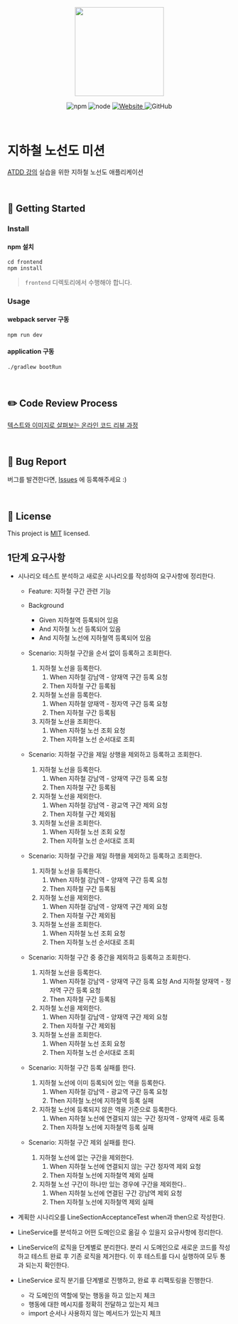 <p align="center">
    <img width="200px;" src="https://raw.githubusercontent.com/woowacourse/atdd-subway-admin-frontend/master/images/main_logo.png"/>
</p>
<p align="center">
  <img alt="npm" src="https://img.shields.io/badge/npm-%3E%3D%205.5.0-blue">
  <img alt="node" src="https://img.shields.io/badge/node-%3E%3D%209.3.0-blue">
  <a href="https://edu.nextstep.camp/c/R89PYi5H" alt="nextstep atdd">
    <img alt="Website" src="https://img.shields.io/website?url=https%3A%2F%2Fedu.nextstep.camp%2Fc%2FR89PYi5H">
  </a>
  <img alt="GitHub" src="https://img.shields.io/github/license/next-step/atdd-subway-service">
</p>

<br>

# 지하철 노선도 미션
[ATDD 강의](https://edu.nextstep.camp/c/R89PYi5H) 실습을 위한 지하철 노선도 애플리케이션

<br>

## 🚀 Getting Started

### Install
#### npm 설치
```
cd frontend
npm install
```
> `frontend` 디렉토리에서 수행해야 합니다.

### Usage
#### webpack server 구동
```
npm run dev
```
#### application 구동
```
./gradlew bootRun
```
<br>

## ✏️ Code Review Process
[텍스트와 이미지로 살펴보는 온라인 코드 리뷰 과정](https://github.com/next-step/nextstep-docs/tree/master/codereview)

<br>

## 🐞 Bug Report

버그를 발견한다면, [Issues](https://github.com/next-step/atdd-subway-service/issues) 에 등록해주세요 :)

<br>

## 📝 License

This project is [MIT](https://github.com/next-step/atdd-subway-service/blob/master/LICENSE.md) licensed.


## 1단계 요구사항

* 시나리오 테스트 분석하고 새로운 시나리오를 작성하여 요구사항에 정리한다.
    * Feature: 지하철 구간 관련 기능

    * Background
        * Given 지하철역 등록되어 있음
        * And 지하철 노선 등록되어 있음
        * And 지하철 노선에 지하철역 등록되어 있음

    *  Scenario: 지하철 구간을 순서 없이 등록하고 조회한다.
        1. 지하철 노선을 등록한다.
            1. When 지하철 강남역 - 양재역 구간 등록 요청
            2. Then 지하철 구간 등록됨
        2.  지하철 노선을 등록한다.
            1. When 지하철 양재역 - 정자역 구간 등록 요청
            2. Then 지하철 구간 등록됨
        3. 지하철 노선을 조회한다.
            1. When 지하철 노선 조회 요청
            2. Then 지하철 노선 순서대로 조회

    *  Scenario: 지하철 구간을 제일 상행을 제외하고 등록하고 조회한다.
        1. 지하철 노선을 등록한다.
            1. When 지하철 강남역 - 양재역 구간 등록 요청
            2. Then 지하철 구간 등록됨
        2. 지하철 노선을 제외한다.
            1. When 지하철 강남역 - 광교역 구간 제외 요청
            2. Then 지하철 구간 제외됨
        3. 지하철 노선을 조회한다.
            1. When 지하철 노선 조회 요청
            2. Then 지하철 노선 순서대로 조회

    *  Scenario: 지하철 구간을 제일 하행을 제외하고 등록하고 조회한다.
        1. 지하철 노선을 등록한다.
            1. When 지하철 강남역 - 양재역 구간 등록 요청
            2. Then 지하철 구간 등록됨
        2. 지하철 노선을 제외한다.
            1. When 지하철 강남역 - 양재역 구간 제외 요청
            2. Then 지하철 구간 제외됨
        3. 지하철 노선을 조회한다.
            1. When 지하철 노선 조회 요청
            2. Then 지하철 노선 순서대로 조회

    *  Scenario: 지하철 구간 중 중간을 제외하고 등록하고 조회한다.
        1. 지하철 노선을 등록한다.
            1. When 지하철 강남역 - 양재역 구간 등록 요청
               And 지하철 양재역 - 정자역 구간 등록 요청
            2. Then 지하철 구간 등록됨
        2. 지하철 노선을 제외한다.
            1. When 지하철 강남역 - 양재역 구간 제외 요청
            2. Then 지하철 구간 제외됨
        3. 지하철 노선을 조회한다.
            1. When 지하철 노선 조회 요청
            2. Then 지하철 노선 순서대로 조회

    *  Scenario: 지하철 구간 등록 실패를 한다.
        1. 지하철 노선에 이미 등록되어 있는 역을 등록한다.
            1.  When 지하철 강남역 - 광교역 구간 등록 요청
            2. Then 지하철 노선에 지하철역 등록 실패
        2. 지하철 노선에 등록되지 않은 역을 기준으로 등록한다.
            1. When 지하철 노선에 연결되지 않는 구간 정자역 - 양재역 새로 등록
            2. Then 지하철 노선에 지하철역 등록 실패

    *  Scenario: 지하철 구간 제외 실패를 한다.
        1. 지하철 노선에 없는 구간을 제외한다.
            1. When 지하철 노선에 연결되지 않는 구간 정자역 제외 요청
            2. Then 지하철 노선에 지하철역 제외 실패
        2. 지하철 노선 구간이 하나만 있는 경우에 구간을 제외한다..
            1. When 지하철 노선에 연결된 구간 강남역 제외 요청
            2. Then 지하철 노선에 지하철역 제외 실패

* 계획한 시나리오를 LineSectionAcceptanceTest when과 then으로 작성한다.
* LineService를 분석하고 어떤 도메인으로 옮길 수 있을지 요규사항에 정리한다.
* LineService의 로직을 단계별로 분리한다. 분리 시 도메인으로 새로운 코드를 작성하고 테스트 완료 후 기존 로직을 제거한다. 이 후 테스트를 다시 실행하여 모두 통과 되는지 확인한다.
* LineService 로직 분기를 단계별로 진행하고, 완료 후 리팩토링을 진행한다.
    * 각 도메인의 역할에 맞는 행동을 하고 있는지 체크
    * 행동에 대한 메시지를 정확히 전달하고 있는지 체크
    * import 순서나 사용하지 않는 메서드가 있는지 체크